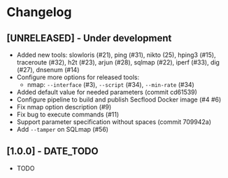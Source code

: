 # Changelog

## [UNRELEASED] - Under development

- Added new tools: slowloris (#21), ping (#31), nikto (25), hping3 (#15),
                   traceroute (#32), h2t (#23), arjun (#28), sqlmap (#22),
                   iperf (#33), dig (#27), dnsenum (#14)
- Configure more options for released tools:
    - nmap: `--interface` (#3), `--script` (#34), `--min-rate` (#34)
- Added default value for needed parameters (commit cd61539)
- Configure pipeline to build and publish Secflood Docker image (#4 #6)
- Fix nmap option description (#9)
- Fix bug to execute commands (#11)
- Support parameter specification without spaces (commit 709942a)
- Add `--tamper` on SQLmap (#56)

## [1.0.0] - DATE_TODO

- TODO

